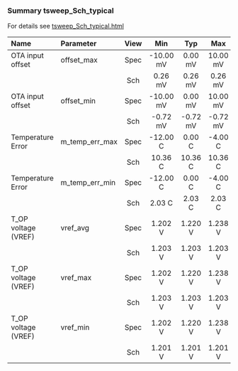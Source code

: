 ### Summary tsweep_Sch_typical

For details see <a href='tsweep_Sch_typical.html'>tsweep_Sch_typical.html</a>

|**Name**|**Parameter**|**View**|**Min** | **Typ** | **Max**|
|:---|:---|:---:|:---:|:---:|:---:|
|OTA input offset|offset\_max | Spec | -10.00 mV | 0.00 mV | 10.00 mV |
| | | Sch|0.26 mV | 0.26 mV | 0.26 mV |
|OTA input offset|offset\_min | Spec | -10.00 mV | 0.00 mV | 10.00 mV |
| | | Sch|-0.72 mV | -0.72 mV | -0.72 mV |
|Temperature Error|m\_temp\_err\_max | Spec | -12.00 C | 0.00 C | -4.00 C |
| | | Sch|10.36 C | 10.36 C | 10.36 C |
|Temperature Error|m\_temp\_err\_min | Spec | -12.00 C | 0.00 C | -4.00 C |
| | | Sch|2.03 C | 2.03 C | 2.03 C |
|T_OP voltage (VREF)|vref\_avg | Spec | 1.202 V | 1.220 V | 1.238 V |
| | | Sch|1.203 V | 1.203 V | 1.203 V |
|T_OP voltage (VREF)|vref\_max | Spec | 1.202 V | 1.220 V | 1.238 V |
| | | Sch|1.203 V | 1.203 V | 1.203 V |
|T_OP voltage (VREF)|vref\_min | Spec | 1.202 V | 1.220 V | 1.238 V |
| | | Sch|1.201 V | 1.201 V | 1.201 V |
